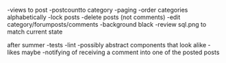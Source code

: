 -views to post
-postcountto category
-paging
-order categories alphabetically
-lock posts
-delete posts (not comments)
-edit category/forumposts/comments
-background black
-review sql.png to match current state

after summer
-tests
-lint
-possibly abstract components that look alike
-likes maybe
-notifying of receiving a comment into one of the posted posts